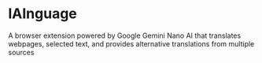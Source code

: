 # lAInguage
A browser extension powered by Google Gemini Nano AI that translates webpages, selected text, and provides alternative translations from multiple sources

